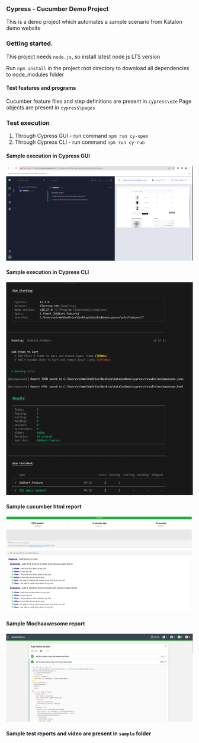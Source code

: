 ### Cypress - Cucumber Demo Project

This is a demo project which automates a sample scenario from Katalon demo website

### Getting started.

This project needs `node.js`, so install latest node js LTS version

Run `npm install` in the project root directory to download all dependencies to node_modules folder

#### Test features and programs

Cucumber feature files and step definitions are present in `cypress\e2e`
Page objects are present in `cypress\pages`

### Test execution

1. Through Cypress GUI - run command `npm run cy-open`
2. Through Cypress CLI - run command `npm run cy-run`

#### Sample execution in Cypress GUI

![Alt text](executionResult.png)

#### Sample execution in Cypress CLI

![Alt text](executionFromCLI.png)

#### Sample cucumber html report

![Alt text](cucumber-report.png)

#### Sample Mochaawesome report

![Alt text](mocha-awesome.png)

#### Sample test reports and video are present in `sample` folder
